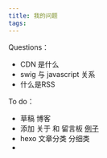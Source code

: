 ```yaml
---
title: 我的问题
tags:
---
```


Questions：
+ CDN 是什么
+ swig 与 javascript 关系
+ 什么是RSS

To do：
+ 草稿 博客
+ 添加 关于 和 留言板 [例子](https://www.zhyong.cn/about/)
+ hexo 文章分类 分细类
+ 